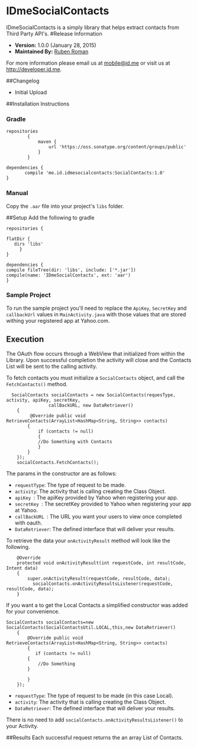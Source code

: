 # IDmeSocialContacts
IDmeSocialContacts is a simply library that helps extract contacts from Third Party API's.
#Release Information 
- **Version:** 1.0.0 (January 28, 2015)
- **Maintained By:** [Ruben Roman](https://github.com/rubsnick)

For more information please email us at mobile@id.me or visit us at http://developer.id.me.

##Changelog
- Initial Upload


##Installation Instructions
### Gradle
```
repositories
        {
            maven {
                url 'https://oss.sonatype.org/content/groups/public'
            }
        }

dependencies {
       compile 'me.id.idmesocialcontacts:SocialContacts:1.0'
}
```

### Manual
Copy the `.aar` file into your project's `libs` folder.

##Setup
Add the following to gradle 

```
repositories {

flatDir {
   dirs 'libs'
     }
}

dependencies {
compile fileTree(dir: 'libs', include: ['*.jar'])
compile(name: 'IDmeSocialContacts', ext: 'aar')
}
```

### Sample Project
To run the sample project you'll need to replace the `ApiKey`, `SecretKey` and `callbackUrl` values in `MainActivity.java` with those values that are stored withing your registered app at Yahoo.com.

## Execution
The OAuth flow  occurs through a WebView that initialized from within the Library. Upon successful completion the activity will close and the Contacts List will be sent to the calling activity.

To fetch contacts you must initialize a `SocialContacts` object, and call the `FetchContacts()` method.

      SocialContacts socialContacts = new SocialContacts(requesType, activity, apiKey, secretKey,
                    callBackURL, new DataRetriever()
        {
             @Override public void RetrieveContacts(ArrayList<HashMap<String, String>> contacts)
            {
                if (contacts != null)
                {
                //Do Something with Contacts
                }
            }
        });
        socialContacts.FetchContacts();  


The params in the constructor are as follows:

- `requestType`: The type of request to be made.
- `activity`: The activity that is calling creating the Class Object.
- `apiKey `: The apiKey provided by Yahoo when registering your app.
- `secretKey `: The secretKey provided to Yahoo when registering your app at Yahoo.
- `callBackURL `: The URL you want your users to view once completed with oauth.
- `DataRetriever`: The defined interface that will deliver your results.

To retrieve the data your `onActivityResult` method will look like the following.

```
    @Override
    protected void onActivityResult(int requestCode, int resultCode, Intent data)
    {
        super.onActivityResult(requestCode, resultCode, data);
          socialContacts.onActivityResultsListener(requestCode, resultCode, data);
    }
```

If you want a to get the Local Contacts a simplified constructor was added for your convenience.

    SocialContacts socialContacts=new SocialContacts(SocialContactsUtil.LOCAL,this,new DataRetriever()
        {
            @Override public void RetrieveContacts(ArrayList<HashMap<String, String>> contacts)
            {
               if (contacts != null)
            {
                //Do Something
            }

            }
        });
        
- `requestType`: The type of request to be made (in this case Local).
- `activity`: The activity that is calling creating the Class Object.
- `DataRetriever`: The defined interface that will deliver your results.

There is no need to add `socialContacts.onActivityResultsListener()` to your Activity.

##Results
Each successful request returns the an array List of Contacts.


